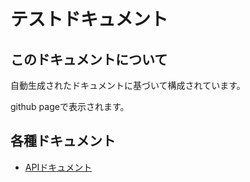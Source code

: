 # テストドキュメント

このドキュメントについて
--------------------

自動生成されたドキュメントに基づいて構成されています。

github pageで表示されます。

各種ドキュメント
-------------

* [APIドキュメント](api)
